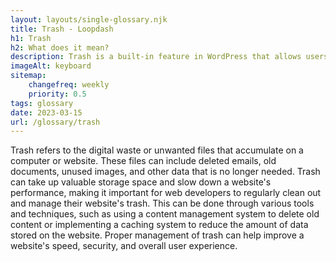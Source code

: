 ```yaml
--- 
layout: layouts/single-glossary.njk
title: Trash - Loopdash
h1: Trash
h2: What does it mean?
description: Trash is a built-in feature in WordPress that allows users to temporarily store deleted content before permanently deleting it.
imageAlt: keyboard
sitemap:
	changefreq: weekly
	priority: 0.5
tags: glossary
date: 2023-03-15
url: /glossary/trash
---
```


Trash refers to the digital waste or unwanted files that accumulate on a computer or website. These files can include deleted emails, old documents, unused images, and other data that is no longer needed. Trash can take up valuable storage space and slow down a website's performance, making it important for web developers to regularly clean out and manage their website's trash. This can be done through various tools and techniques, such as using a content management system to delete old content or implementing a caching system to reduce the amount of data stored on the website. Proper management of trash can help improve a website's speed, security, and overall user experience.
